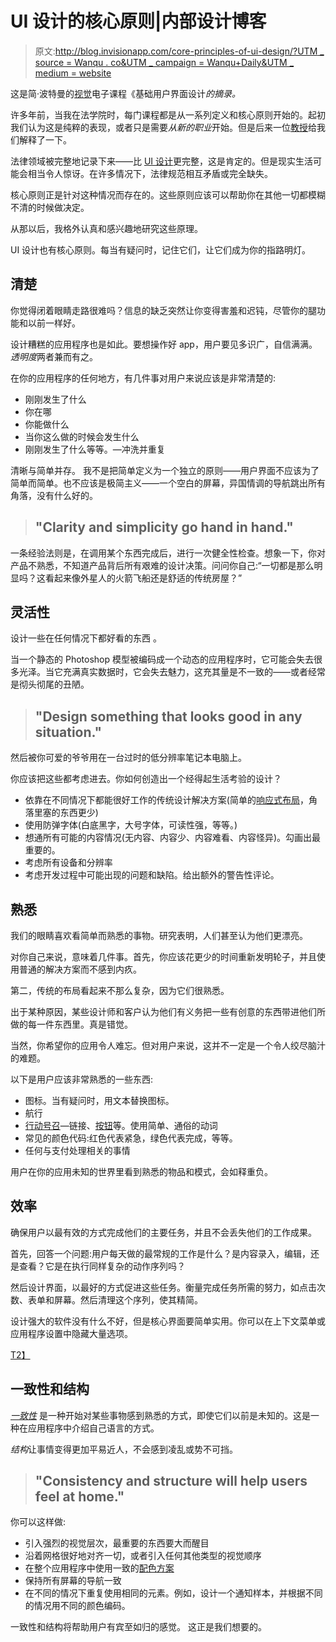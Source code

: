 # UI 设计的核心原则|内部设计博客

> 原文:[http://blog.invisionapp.com/core-principles-of-ui-design/?UTM _ source = Wanqu . co&UTM _ campaign = Wanqu+Daily&UTM _ medium = website](http://blog.invisionapp.com/core-principles-of-ui-design/?utm_source=wanqu.co&utm_campaign=Wanqu+Daily&utm_medium=website)

这是简·波特曼的[视觉](https://www.invisionapp.com)电子课程《基础用户界面设计*的摘录。*

许多年前，当我在法学院时，每门课程都是从一系列定义和核心原则开始的。起初我们认为这是纯粹的表现，或者只是需要*从新的职业*开始。但是后来一位[教授](/inside-design/design-teachers-approach-design/)给我们解释了一下。

法律领域被完整地记录下来——比 [UI 设计](https://www.invisionapp.com/design-defined/user-interface-design)更完整，这是肯定的。但是现实生活可能会相当令人惊讶。在许多情况下，法律规范相互矛盾或完全缺失。

核心原则正是针对这种情况而存在的。这些原则应该可以帮助你在其他一切都模糊不清的时候做决定。

从那以后，我格外认真和感兴趣地研究这些原理。

UI 设计也有核心原则。每当有疑问时，记住它们，让它们成为你的指路明灯。

## 清楚

你觉得闭着眼睛走路很难吗？信息的缺乏突然让你变得害羞和迟钝，尽管你的腿功能和以前一样好。

设计糟糕的应用程序也是如此。要想操作好 app，用户要见多识广，自信满满。*透明度*两者兼而有之。

在你的应用程序的任何地方，有几件事对用户来说应该是非常清楚的:

*   刚刚发生了什么
*   你在哪
*   你能做什么
*   当你这么做的时候会发生什么
*   刚刚发生了什么等等。—冲洗并重复

清晰与简单并存。 我不是把简单定义为一个独立的原则——用户界面不应该为了简单而简单。也不应该是极简主义——一个空白的屏幕，异国情调的导航跳出所有角落，没有什么好的。

> ## "Clarity and simplicity go hand in hand."

一条经验法则是，在调用某个东西完成后，进行一次健全性检查。想象一下，你对产品不熟悉，不知道产品背后所有艰难的设计决策。问问你自己:“一切都是那么明显吗？这看起来像外星人的火箭飞船还是舒适的传统房屋？”

## 灵活性

设计一些在任何情况下都好看的东西 。

当一个静态的 Photoshop 模型被编码成一个动态的应用程序时，它可能会失去很多光泽。当它充满真实数据时，它会失去魅力，这充其量是不一致的——或者经常是彻头彻尾的丑陋。

> ## "Design something that looks good in any situation."

然后被你可爱的爷爷用在一台过时的低分辨率笔记本电脑上。

你应该把这些都考虑进去。你如何创造出一个经得起生活考验的设计？

*   依靠在不同情况下都能很好工作的传统设计解决方案(简单的[响应式布局](/inside-design/future-responsive-design-standards/)，角落里塞的东西更少)
*   使用防弹字体(白底黑字，大号字体，可读性强，等等。)
*   想通所有可能的内容情况(无内容、内容少、内容难看、内容怪异)。勾画出最重要的。
*   考虑所有设备和分辨率
*   考虑开发过程中可能出现的问题和缺陷。给出额外的警告性评论。

## 熟悉

我们的眼睛喜欢看简单而熟悉的事物。研究表明，人们甚至认为他们更漂亮。

对你自己来说，意味着几件事。首先，你应该花更少的时间重新发明轮子，并且使用普通的解决方案而不感到内疚。

第二，传统的布局看起来不那么复杂，因为它们很熟悉。

出于某种原因，某些设计师和客户认为他们有义务把一些有创意的东西带进他们所做的每一件东西里。真是错觉。

当然，你希望你的应用令人难忘。但对用户来说，这并不一定是一个令人绞尽脑汁的难题。

以下是用户应该非常熟悉的一些东西:

*   图标。当有疑问时，用文本替换图标。
*   航行
*   [行动号召](/inside-design/designing-email-list-cta/)—链接、[按钮](/inside-design/comprehensive-guide-designing-ux-buttons/)等。使用简单、通俗的动词
*   常见的颜色代码:红色代表紧急，绿色代表完成，等等。
*   任何与支付处理相关的事情

用户在你的应用未知的世界里看到熟悉的物品和模式，会如释重负。

## 效率

确保用户以最有效的方式完成他们的主要任务，并且不会丢失他们的工作成果。

首先，回答一个问题:用户每天做的最常规的工作是什么？是内容录入，编辑，还是查看？它是在执行同样复杂的动作序列吗？

然后设计界面，以最好的方式促进这些任务。衡量完成任务所需的努力，如点击次数、表单和屏幕。然后清理这个序列，使其精简。

设计强大的软件没有什么不好，但是核心界面要简单实用。你可以在上下文菜单或应用程序设置中隐藏大量选项。

[T2】](https://s3.amazonaws.com/blog.invisionapp.com/uploads/2016/02/designers-01.png)

## 一致性和结构

*[一致性](/inside-design/consistent-design/)* 是一种开始对某些事物感到熟悉的方式，即使它们以前是未知的。这是一种在应用程序中介绍自己语言的方式。

*结构*让事情变得更加平易近人，不会感到凌乱或势不可挡。

> ## "Consistency and structure will help users feel at home."

你可以这样做:

*   引入强烈的视觉层次，最重要的东西要大而醒目
*   沿着网格很好地对齐一切，或者引入任何其他类型的视觉顺序
*   在整个应用程序中使用一致的[配色方案](/inside-design/quick-guide-color-palette/)
*   保持所有屏幕的导航一致
*   在不同的情况下重复使用相同的元素。例如，设计一个通知样本，并根据不同的情况用不同的颜色编码。

一致性和结构将帮助用户有宾至如归的感觉。 这正是我们想要的。
